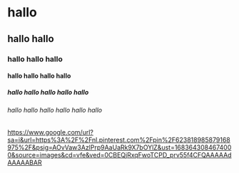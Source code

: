 # hallo
## hallo hallo
### hallo hallo hallo
#### hallo hallo hallo hallo
##### hallo hallo hallo hallo hallo
###### hallo hallo hallo hallo hallo hallo

https://www.google.com/url?sa=i&url=https%3A%2F%2Fnl.pinterest.com%2Fpin%2F623818985879168975%2F&psig=AOvVaw3AzlPrp9AaUaRk9X7bOYlZ&ust=1683643084674000&source=images&cd=vfe&ved=0CBEQjRxqFwoTCPD_prv55f4CFQAAAAAdAAAAABAR
